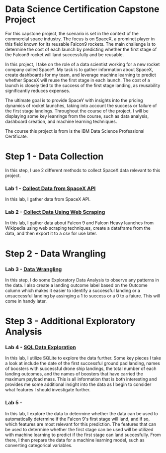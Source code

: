 # Data Science Certification Capstone Project 

For this capstone project, the scenario is set in the context of the commercial space industry. The focus is on SpaceX, a prominet player in this field known for its reusable Falcon9 rockets. The main challenge is to determine the cost of each launch by predicting whether the first stage of the Falcon9 rocket will land successfully and be reusable. 

In this project, I take on the role of a data scientist working for a new rocket company called SpaceY. My task is to gather information about SpaceX, create dashboards for my team, and leverage machine learning to predict whether SpaceX will reuse the first stage in each launch. The cost of a launch is closely tied to the success of the first stage landing, as reusability significantly reduces expenses. 

The ultimate goal is to provide SpaceY with insights into the pricing dynamics of rocket launches, taking into account the success or failure of the first stage landings. Throughout the course of the project, I will be displaying some key leanrings from the course, such as data analysis, dashboard creation, and machine learning techniques. 

The course this project is from is the IBM Data Science Professional Certificate.

# Step 1 - Data Collection 
In this step, I use 2 different methods to collect SpaceX data relevant to this project. 
### Lab 1  - [Collect Data from SpaceX API](https://github.com/AndCWen/Data_Science_Capstone/blob/main/DataCollectionAndCleaning.ipynb)
In this lab, I gather data from SpaceX API.
### Lab 2 - [Collect Data Using Web Scraping](https://github.com/AndCWen/Data_Science_Capstone/blob/main/Data_Collection_WebScraping.ipynb)
In this lab, I gather data about Falcon 9 and Falcon Heavy launches from Wikipedia using web scraping techniques, create a dataframe from the data, and then export it to a csv for use later. 

# Step 2 - Data Wrangling
### Lab 3 - [Data Wrangling](https://github.com/AndCWen/Data_Science_Capstone/blob/main/Data_Wrangling.ipynb)
In this step, I do some Exploratory Data Analysis to observe any patterns in the data. I also create a landing outcome label based on the Outcome column which makes it easier to identify a successful landing or a unsuccessful landing by assinging a 1 to success or a 0 to a faiure. This will come in handy later. 

# Step 3 - Additional Exploratory Analysis
### Lab 4 - [SQL Data Exploration](https://github.com/AndCWen/Data_Science_Capstone/blob/main/SQLite_Data_Exploration.ipynb)
In this lab, I utilize SQLite to explore the data further. Some key pieces I take a look at include the date of the first successful ground pad landing, names of boosters with successful drone ship landings, the total number of each landing outcomes, and the names of boosters that have carried the maximum payload mass. This is all information that is both interesting and provides me some additional insight into the data as I begin to consider what features I should investigate further. 

### Lab 5 - 
In this lab, I explore the data to determine whether the data can be used to automatically determine if the Falcon 9's first stage will land, and if so, which features are most relevant for this prediction. The features that can be used to determine whether the first stage can be used will be utilized with machine learning to predict if the first stage can land succesfully. From there, I then prepare the data for a machine learning model, such as converting categorical variables. 
